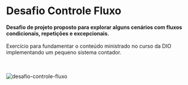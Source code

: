 <h1>Desafio Controle Fluxo</h1>
<b>Desafio de projeto proposto para explorar alguns cenários com fluxos condicionais, repetições e excepcionais. </b>
<br>
<br>
Exercício para fundamentar o conteúdo ministrado no curso da DIO implementando um pequeno sistema contador.
<br>
<br>
<br>

![desafio-controle-fluxo](https://github.com/user-attachments/assets/5a45fcfc-680b-4bed-ba96-d20052f7c123)
